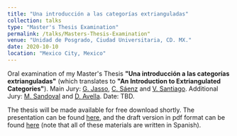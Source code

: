 ```yaml
---
title: "Una introducción a las categorías extrianguladas"
collection: talks
type: "Master's Thesis Examination"
permalink: /talks/Masters-Thesis-Examination"
venue: "Unidad de Posgrado, Ciudad Universitaria, CD. MX."
date: 2020-10-10
location: "Mexico City, Mexico"
---
```


Oral examination of my Master's Thesis **"Una introducción a las categorías extrianguladas"** (which translates to **"An Introduction to Extriangulated Categories"**). Main Jury: [G. Jasso](https://www.maths.lu.se/staff/gustavo-jasso/), [C. Sáenz](http://lancelot.fciencias.unam.mx/index.php/nosotros/profesores-de-tiempo-completo/33-dra-edith-corina-saenz-valadez) and [V. Santiago](http://132.248.181.248/directorio/55702). Additional Jury: [M. Sandoval](https://sites.google.com/izt.uam.mx/marlisha) and [D. Avella](https://archive.fciencias.unam.mx/directorio/28396). Date: TBD.

The thesis will be made available for free download shortly. The presentation can be found [here](dabnciencias.github.io/Examen_profesional), and the draft version in pdf format can be found [here]() (note that all of these materials are written in Spanish).
